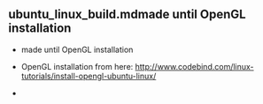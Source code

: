 ## ubuntu_linux_build.mdmade until OpenGL installation
   * made until OpenGL installation
   * OpenGL installation from here: http://www.codebind.com/linux-tutorials/install-opengl-ubuntu-linux/

   * 
